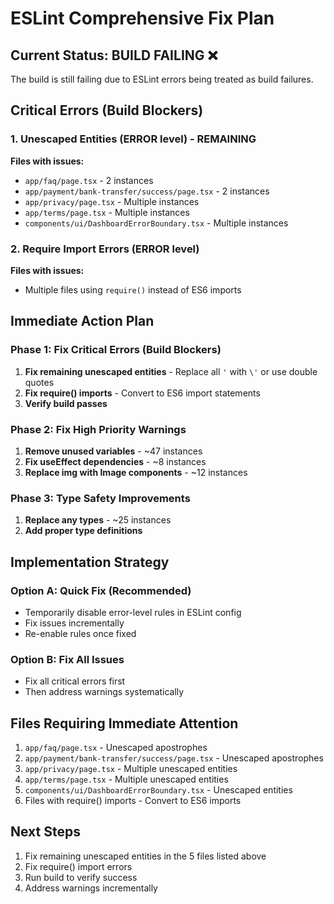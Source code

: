 # ESLint Comprehensive Fix Plan

## Current Status: BUILD FAILING ❌

The build is still failing due to ESLint errors being treated as build failures.

## Critical Errors (Build Blockers)

### 1. Unescaped Entities (ERROR level) - REMAINING
**Files with issues:**
- `app/faq/page.tsx` - 2 instances
- `app/payment/bank-transfer/success/page.tsx` - 2 instances  
- `app/privacy/page.tsx` - Multiple instances
- `app/terms/page.tsx` - Multiple instances
- `components/ui/DashboardErrorBoundary.tsx` - Multiple instances

### 2. Require Import Errors (ERROR level)
**Files with issues:**
- Multiple files using `require()` instead of ES6 imports

## Immediate Action Plan

### Phase 1: Fix Critical Errors (Build Blockers)
1. **Fix remaining unescaped entities** - Replace all `'` with `\'` or use double quotes
2. **Fix require() imports** - Convert to ES6 import statements
3. **Verify build passes**

### Phase 2: Fix High Priority Warnings  
1. **Remove unused variables** - ~47 instances
2. **Fix useEffect dependencies** - ~8 instances
3. **Replace img with Image components** - ~12 instances

### Phase 3: Type Safety Improvements
1. **Replace any types** - ~25 instances
2. **Add proper type definitions**

## Implementation Strategy

### Option A: Quick Fix (Recommended)
- Temporarily disable error-level rules in ESLint config
- Fix issues incrementally
- Re-enable rules once fixed

### Option B: Fix All Issues
- Fix all critical errors first
- Then address warnings systematically

## Files Requiring Immediate Attention

1. `app/faq/page.tsx` - Unescaped apostrophes
2. `app/payment/bank-transfer/success/page.tsx` - Unescaped apostrophes
3. `app/privacy/page.tsx` - Multiple unescaped entities
4. `app/terms/page.tsx` - Multiple unescaped entities
5. `components/ui/DashboardErrorBoundary.tsx` - Unescaped entities
6. Files with require() imports - Convert to ES6 imports

## Next Steps

1. Fix remaining unescaped entities in the 5 files listed above
2. Fix require() import errors
3. Run build to verify success
4. Address warnings incrementally